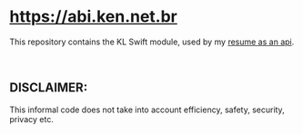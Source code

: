 # https://abi.ken.net.br

This repository contains the KL Swift module, used by my [resume as an api](https://api.ken.net.br).

<br/>

## DISCLAIMER:
This informal code does not take into account efficiency, safety, security, privacy etc.   
